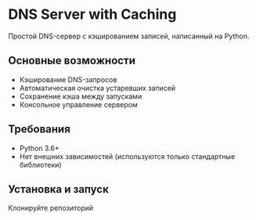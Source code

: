 # DNS Server with Caching

Простой DNS-сервер с кэшированием записей, написанный на Python.

## Основные возможности

- Кэширование DNS-запросов 
- Автоматическая очистка устаревших записей
- Сохранение кэша между запусками
- Консольное управление сервером

## Требования

- Python 3.6+
- Нет внешних зависимостей (используются только стандартные библиотеки)

## Установка и запуск

 Клонируйте репозиторий
